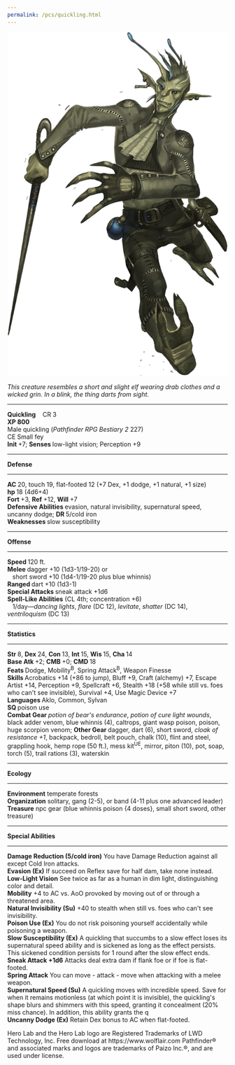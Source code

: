```yaml
---
permalink: /pcs/quickling.html
---
```


![quickling](./quickling.png)

<html>
<head><title>Quickling - created with Hero Lab&reg;</title>
<meta http-equiv="Content-Type" content="text/html; charset=UTF-8"/>
</head>
<body>
<i>This creature resembles a short and slight elf wearing drab clothes and a wicked grin. In a blink, the thing darts from sight.</i><br/>
<hr/><b>Quickling</b>&nbsp;&nbsp;&nbsp;&nbsp;CR 3<br/>
<b>XP 800</b><br/>
Male quickling (<i>Pathfinder RPG Bestiary 2</i> 227)<br/>
CE Small fey<br/>
<b>Init </b>+7; <b>Senses </b>low-light vision; Perception +9<br/>
<hr/><b>Defense</b><br/>
<hr/><b>AC </b>20, touch 19, flat-footed 12 (+7 Dex, +1 dodge, +1 natural, +1 size)<br/>
<b>hp </b>18 (4d6+4)<br/>
<b>Fort </b>+3, <b>Ref </b>+12, <b>Will </b>+7<br/>
<b>Defensive Abilities </b>evasion, natural invisibility, supernatural speed, uncanny dodge; <b>DR </b>5/cold iron<br/>
<b>Weaknesses </b>slow susceptibility<br/>
<hr/><b>Offense</b><br/>
<hr/><b>Speed </b>120 ft.<br/>
<b>Melee </b>dagger +10 (1d3-1/19-20) or<br/>
&nbsp;&nbsp;&nbsp;short sword +10 (1d4-1/19-20 plus blue whinnis)<br/>
<b>Ranged </b>dart +10 (1d3-1)<br/>
<b>Special Attacks </b>sneak attack +1d6<br/>
<b>Spell-Like Abilities</b> (CL 4th; concentration +6)<br/>
&nbsp;&nbsp;&nbsp;1/day—<i>dancing lights</i>, <i>flare</i> (DC 12), <i>levitate</i>, <i>shatter</i> (DC 14), <i>ventriloquism</i> (DC 13)<br/>
<hr/><b>Statistics</b><br/>
<hr/><b>Str </b>8, <b>Dex </b>24, <b>Con </b>13, <b>Int </b>15, <b>Wis </b>15, <b>Cha </b>14<br/>
<b>Base Atk </b>+2; <b>CMB </b>+0; <b>CMD </b>18<br/>
<b>Feats </b>Dodge, Mobility<sup>B</sup>, Spring Attack<sup>B</sup>, Weapon Finesse<br/>
<b>Skills </b>Acrobatics +14 (+86 to jump), Bluff +9, Craft (alchemy) +7, Escape Artist +14, Perception +9, Spellcraft +6, Stealth +18 (+58 while still vs. foes who can't see invisible), Survival +4, Use Magic Device +7<br/>
<b>Languages </b>Aklo, Common, Sylvan<br/>
<b>SQ </b>poison use<br/>
<b>Combat Gear </b><i>potion of bear's endurance</i>, <i>potion of cure light wounds</i>, black adder venom, blue whinnis (4), caltrops, giant wasp poison, poison, huge scorpion venom; <b>Other Gear </b>dagger, dart (6), short sword, <i>cloak of resistance +1</i>, backpack, bedroll, belt pouch, chalk (10), flint and steel, grappling hook, hemp rope (50 ft.), mess kit<sup>UE</sup>, mirror, piton (10), pot, soap, torch (5), trail rations (3), waterskin<br/>
<hr/><b>Ecology</b><br/>
<hr/><b>Environment</b> temperate forests<br/>
<b>Organization</b> solitary, gang (2-5), or band (4-11 plus one advanced leader)<br/>
<b>Treasure</b> npc gear (blue whinnis poison {4 doses}, small short sword, other treasure)<br/>
<hr/><b>Special Abilities</b><br/>
<hr/><b>Damage Reduction (5/cold iron)</b> You have Damage Reduction against all except Cold Iron attacks.<br/>
<b>Evasion (Ex)</b> If succeed on Reflex save for half dam, take none instead.<br/>
<b>Low-Light Vision</b> See twice as far as a human in dim light, distinguishing color and detail.<br/>
<b>Mobility</b> +4 to AC vs. AoO provoked by moving out of or through a threatened area.<br/>
<b>Natural Invisibility (Su)</b> +40 to stealth when still vs. foes who can't see invisibility.<br/>
<b>Poison Use (Ex)</b> You do not risk poisoning yourself accidentally while poisoning a weapon.<br/>
<b>Slow Susceptibility (Ex)</b> A quickling that succumbs to a slow effect loses its supernatural speed ability and is sickened as long as the effect persists. This sickened condition persists for 1 round after the slow effect ends.<br/>
<b>Sneak Attack +1d6</b> Attacks deal extra dam if flank foe or if foe is flat-footed.<br/>
<b>Spring Attack</b> You can move - attack - move when attacking with a melee weapon.<br/>
<b>Supernatural Speed (Su)</b> A quickling moves with incredible speed. Save for when it remains motionless (at which point it is invisible), the quickling's shape blurs and shimmers with this speed, granting it concealment (20% miss chance). In addition, this ability grants the q<br/>
<b>Uncanny Dodge (Ex)</b> Retain Dex bonus to AC when flat-footed.<br/>

<p>Hero Lab and the Hero Lab logo are Registered Trademarks of LWD Technology, Inc. Free download at https://www.wolflair.com
Pathfinder® and associated marks and logos are trademarks of Paizo Inc.®, and are used under license.</p>
</body>
</html>
